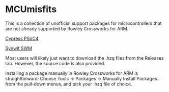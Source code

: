 MCUmisfits
==========

This is a collection of unofficial support packages for microcontrollers that are not already supported by Rowley Crossworks for ARM.

[Cypress PSoC4](./Cypress_PSoC4/README.md)

[Synwit SWM](./Synwit_SWM/README.md)

Most users will likely just want to download the .hzq files from the Releases tab.  However, the source code is also provided.

Installing a package manually in Rowley Crossworks for ARM is straightforward: Choose Tools -> Packages -> Manually Install Packages.. from the pull-down menus, and pick your .hzq file of choice.
